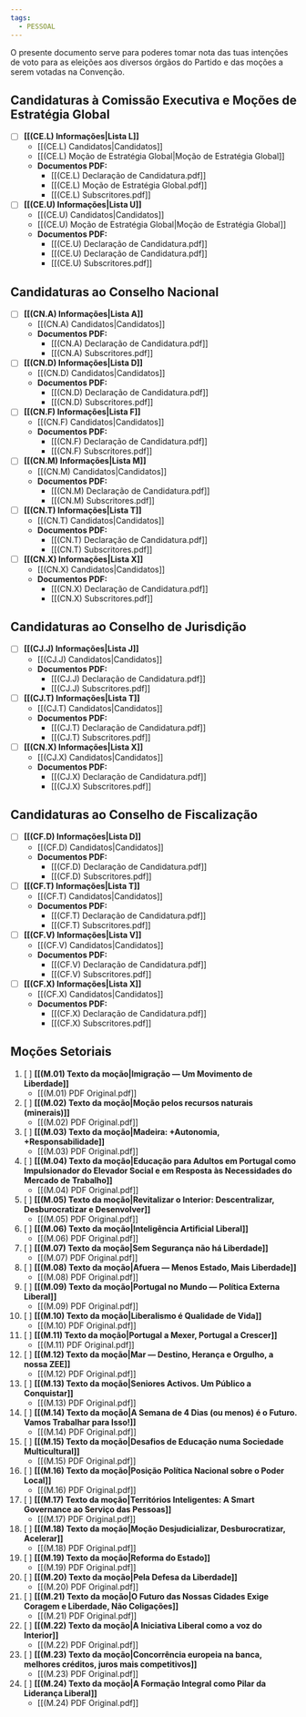 ```yaml
---
tags:
  - PESSOAL
---
```

O presente documento serve para poderes tomar nota das tuas intenções de voto para as eleições aos diversos órgãos do Partido e das moções a serem votadas na Convenção.

## Candidaturas à Comissão Executiva e Moções de Estratégia Global

- [ ] **[[(CE.L) Informações|Lista L]]**
	- [[(CE.L) Candidatos|Candidatos]]
	- [[(CE.L) Moção de Estratégia Global|Moção de Estratégia Global]]
	- **Documentos PDF:**
		- [[(CE.L) Declaração de Candidatura.pdf]]
		- [[(CE.L) Moção de Estratégia Global.pdf]]
		- [[(CE.L) Subscritores.pdf]]
- [ ] **[[(CE.U) Informações|Lista U]]**
	- [[(CE.U) Candidatos|Candidatos]]
	- [[(CE.U) Moção de Estratégia Global|Moção de Estratégia Global]]
	- **Documentos PDF:**
		- [[(CE.U) Declaração de Candidatura.pdf]]
		- [[(CE.U) Declaração de Candidatura.pdf]]
		- [[(CE.U) Subscritores.pdf]]

## Candidaturas ao Conselho Nacional

- [ ] **[[(CN.A) Informações|Lista A]]**
	- [[(CN.A) Candidatos|Candidatos]]
	- **Documentos PDF:**
		- [[(CN.A) Declaração de Candidatura.pdf]]
		- [[(CN.A) Subscritores.pdf]]
- [ ] **[[(CN.D) Informações|Lista D]]**
	- [[(CN.D) Candidatos|Candidatos]]
	- **Documentos PDF:**
		- [[(CN.D) Declaração de Candidatura.pdf]]
		- [[(CN.D) Subscritores.pdf]]
- [ ] **[[(CN.F) Informações|Lista F]]**
	- [[(CN.F) Candidatos|Candidatos]]
	- **Documentos PDF:**
		- [[(CN.F) Declaração de Candidatura.pdf]]
		- [[(CN.F) Subscritores.pdf]]
- [ ] **[[(CN.M) Informações|Lista M]]**
	- [[(CN.M) Candidatos|Candidatos]]
	- **Documentos PDF:**
		- [[(CN.M) Declaração de Candidatura.pdf]]
		- [[(CN.M) Subscritores.pdf]]
- [ ] **[[(CN.T) Informações|Lista T]]**
	- [[(CN.T) Candidatos|Candidatos]]
	- **Documentos PDF:**
		- [[(CN.T) Declaração de Candidatura.pdf]]
		- [[(CN.T) Subscritores.pdf]]
- [ ] **[[(CN.X) Informações|Lista X]]**
	- [[(CN.X) Candidatos|Candidatos]]
	- **Documentos PDF:**
		- [[(CN.X) Declaração de Candidatura.pdf]]
		- [[(CN.X) Subscritores.pdf]]

## Candidaturas ao Conselho de Jurisdição

- [ ] **[[(CJ.J) Informações|Lista J]]**
	- [[(CJ.J) Candidatos|Candidatos]]
	- **Documentos PDF:**
		- [[(CJ.J) Declaração de Candidatura.pdf]]
		- [[(CJ.J) Subscritores.pdf]]
- [ ] **[[(CJ.T) Informações|Lista T]]**
	- [[(CJ.T) Candidatos|Candidatos]]
	- **Documentos PDF:**
		- [[(CJ.T) Declaração de Candidatura.pdf]]
		- [[(CJ.T) Subscritores.pdf]]
- [ ] **[[(CN.X) Informações|Lista X]]**
	- [[(CJ.X) Candidatos|Candidatos]]
	- **Documentos PDF:**
		- [[(CJ.X) Declaração de Candidatura.pdf]]
		- [[(CJ.X) Subscritores.pdf]]

## Candidaturas ao Conselho de Fiscalização

- [ ] **[[(CF.D) Informações|Lista D]]**
	- [[(CF.D) Candidatos|Candidatos]]
	- **Documentos PDF:**
		- [[(CF.D) Declaração de Candidatura.pdf]]
		- [[(CF.D) Subscritores.pdf]]
- [ ] **[[(CF.T) Informações|Lista T]]**
	- [[(CF.T) Candidatos|Candidatos]]
	- **Documentos PDF:**
		- [[(CF.T) Declaração de Candidatura.pdf]]
		- [[(CF.T) Subscritores.pdf]]
- [ ] **[[(CF.V) Informações|Lista V]]**
	- [[(CF.V) Candidatos|Candidatos]]
	- **Documentos PDF:**
		- [[(CF.V) Declaração de Candidatura.pdf]]
		- [[(CF.V) Subscritores.pdf]]
- [ ] **[[(CF.X) Informações|Lista X]]**
	- [[(CF.X) Candidatos|Candidatos]]
	- **Documentos PDF:**
		- [[(CF.X) Declaração de Candidatura.pdf]]
		- [[(CF.X) Subscritores.pdf]]

## Moções Setoriais

1. [ ] **[[(M.01) Texto da moção|Imigração — Um Movimento de Liberdade]]**
	- [[(M.01) PDF Original.pdf]]
2. [ ] **[[(M.02) Texto da moção|Moção pelos recursos naturais (minerais)]]**
	- [[(M.02) PDF Original.pdf]]
3. [ ] **[[(M.03) Texto da moção|Madeira: +Autonomia, +Responsabilidade]]**
	- [[(M.03) PDF Original.pdf]]
4. [ ] **[[(M.04) Texto da moção|Educação para Adultos em Portugal como Impulsionador do Elevador Social e em Resposta às Necessidades do Mercado de Trabalho]]**
	- [[(M.04) PDF Original.pdf]]
5. [ ] **[[(M.05) Texto da moção|Revitalizar o Interior: Descentralizar, Desburocratizar e Desenvolver]]**
	- [[(M.05) PDF Original.pdf]]
6. [ ] **[[(M.06) Texto da moção|Inteligência Artificial Liberal]]**
	- [[(M.06) PDF Original.pdf]]
7. [ ] **[[(M.07) Texto da moção|Sem Segurança não há Liberdade]]**
	- [[(M.07) PDF Original.pdf]]
8. [ ] **[[(M.08) Texto da moção|Afuera — Menos Estado, Mais Liberdade]]**
	- [[(M.08) PDF Original.pdf]]
9. [ ] **[[(M.09) Texto da moção|Portugal no Mundo — Política Externa Liberal]]**
	- [[(M.09) PDF Original.pdf]]
10. [ ] **[[(M.10) Texto da moção|Liberalismo é Qualidade de Vida]]**
	- [[(M.10) PDF Original.pdf]]
11. [ ] **[[(M.11) Texto da moção|Portugal a Mexer, Portugal a Crescer]]**
	- [[(M.11) PDF Original.pdf]]
12. [ ] **[[(M.12) Texto da moção|Mar — Destino, Herança e Orgulho, a nossa ZEE]]**
	- [[(M.12) PDF Original.pdf]]
13. [ ] **[[(M.13) Texto da moção|Seniores Activos. Um Público a Conquistar]]**
	- [[(M.13) PDF Original.pdf]]
14. [ ] **[[(M.14) Texto da moção|A Semana de 4 Dias (ou menos) é o Futuro. Vamos Trabalhar para Isso!]]**
	- [[(M.14) PDF Original.pdf]]
15. [ ] **[[(M.15) Texto da moção|Desafios de Educação numa Sociedade Multicultural]]**
	- [[(M.15) PDF Original.pdf]]
16. [ ] **[[(M.16) Texto da moção|Posição Política Nacional sobre o Poder Local]]**
	- [[(M.16) PDF Original.pdf]]
17. [ ] **[[(M.17) Texto da moção|Territórios Inteligentes: A Smart Governance ao Serviço das Pessoas]]**
	- [[(M.17) PDF Original.pdf]]
18. [ ] **[[(M.18) Texto da moção|Moção Desjudicializar, Desburocratizar, Acelerar]]**
	- [[(M.18) PDF Original.pdf]]
19. [ ] **[[(M.19) Texto da moção|Reforma do Estado]]**
	- [[(M.19) PDF Original.pdf]]
20. [ ] **[[(M.20) Texto da moção|Pela Defesa da Liberdade]]**
	- [[(M.20) PDF Original.pdf]]
21. [ ] **[[(M.21) Texto da moção|O Futuro das Nossas Cidades Exige Coragem e Liberdade, Não Coligações]]**
	- [[(M.21) PDF Original.pdf]]
22. [ ] **[[(M.22) Texto da moção|A Iniciativa Liberal como a voz do Interior]]**
	- [[(M.22) PDF Original.pdf]]
23. [ ] **[[(M.23) Texto da moção|Concorrência europeia na banca, melhores créditos, juros mais competitivos]]**
	- [[(M.23) PDF Original.pdf]]
24. [ ] **[[(M.24) Texto da moção|A Formação Integral como Pilar da Liderança Liberal]]**
	- [[(M.24) PDF Original.pdf]]
